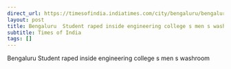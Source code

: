 ```yaml
---
direct_url: https://timesofindia.indiatimes.com/city/bengaluru/bengaluru-horror-student-raped-inside-engineering-colleges-mens-washroom-accused-arrested/articleshow/124620651.cms
layout: post
title: Bengaluru  Student raped inside engineering college s men s washroom
subtitle: Times of India
tags: []
---
```


Bengaluru  Student raped inside engineering college s men s washroom
